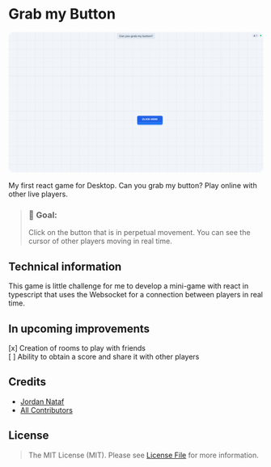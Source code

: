 # Grab my Button

<img src="./public/screenshot.png" alt="screenshot" style="border-radius: 10px;" />

My first react game for Desktop. Can you grab my button? Play online with other live players.

> ### 🎯 **Goal:**
>Click on the button that is in perpetual movement. You can see the cursor of other players moving in real time.

## Technical information
This game is little challenge for me to develop a mini-game with react in typescript that uses the Websocket for a connection between players in real time.

## In upcoming improvements
[x] Creation of rooms to play with friends<br>
[ ] Ability to obtain a score and share it with other players

## Credits

- [Jordan Nataf](https://github.com/jornatf)
- [All Contributors](../../contributors)

## License

> The MIT License (MIT). Please see [License File](LICENSE.md) for more information.
